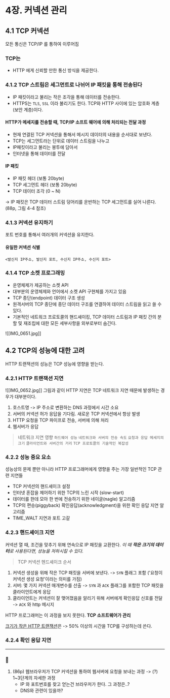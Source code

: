 # 4장. 커넥션 관리
## 4.1 TCP 커넥션
모든 통신은 TCP/IP 를 통하여 이루어짐

### TCP는
- HTTP 에게 신뢰할 만한 통신 방식을 제공한다.


### 4.1.2 TCP 스트림은 세그먼트로 나뉘어 IP 패킷을 통해 전송된다
* IP 패킷이라고 불리는 작은 조각을 통해 데이터를 전송한다.
* HTTPS는 `TLS`, `SSL` 이라 불리기도 한다. TCP와 HTTP 사이에 있는 암호화 계층(보안 계층)이다.

#### HTTP가 메세지를 전송할 때, TCP/IP 소프트 웨어에 의해 처리되는 전달 과정
- 현재 연결된 TCP 커넥션을 통해서 메시지 데이터의 내용을 순서대로 보낸다.
- TCP는 세그먼트라는 단위로 데이터 스트림을 나누고
- IP패킷이라고 불리는 봉투에 담아서
- 인터넷을 통해 데이터를 전달

#### IP 패킷
- IP 패킷 헤더 (보통 20byte)
- TCP 세그먼트 헤더 (보통 20byte)
- TCP 데이터 조각 (0 ~ N)

-> IP 패킷은 TCP 데이터 스트림 덩어리를 운반하는 TCP 세그먼트를 실어 나른다.
(88p, 그림 4-4 참조)


### 4.1.3 커넥션 유지하기
포트 번호를 통해서 여러개의 커넥션을 유지한다.

#### 유일한 커넥션 식별
```
<발신지 IP주소, 발신지 포트, 수신지 IP주소, 수신지 포트>
```


### 4.1.4 TCP 소켓 프로그래밍
- 운영체제가 제공하는 소켓 API
- 대부분의 운영체제와 언어에서 소켓 API 구현체를 가지고 있음
- TCP 종단(endpoint) 데이터 구조 생성
- 원격서버의 TCP 종단에 종단 데이터 구조를 연결하여 데이터 스트림을 읽고 쓸 수 있다.
- 기본적인 네트워크 프로토콜의 핸드셰이킹, TCP 데이터 스트림과 IP 패킷 간의 분할 및 재조립에 대한 모든 세부사항을 외부로부터 숨긴다.

![[IMG_0651.jpg]]


## 4.2 TCP의 성능에 대한 고려
HTTP 트랜잭션의 성능은 TCP 성능에 영향을 받는다.

### 4.2.1 HTTP 트랜잭션 지연
![[IMG_0652.jpg]]
그림과 같이 HTTP 지연은 TCP 네트워크 지연 때문에 발생하는 경우가 대부분이다.

1. 호스트명 -> IP 주소로 변환하는 DNS 과정에서 시간 소요
2. 서버의 커넥션 허가 응답을 기다림. 새로운 TCP 커넥션에서 항상 발생
3. HTTP 요청을 TCP 파이프로 전송, 서버에 의해 처리
4. 웹서버가 응답

> 네트워크 지연 영향
`하드웨어 성능`  `네트워크와 서버의 전송 속도`  `요청과 응답 메세지의 크기`  `클라이언트와 서버간의 거리` 
`TCP 프로토콜의 기술적인 복잡성`

### 4.2.2 성능 중요 요소
성능상의 문제 뿐만 아니라 HTTP 프로그래머에게 영향을 주는 가장 일반적인 TCP 관련 지연들

- TCP 커넥션의 핸드셰이크 설정
- 인터넷 혼잡을 제어하기 위한 TCP의 느린 시작 (slow-start)
- 데이터를 한데 모아 한 번에 전송하기 위한 네이글(nagle) 알고리즘
- TCP의 편승(piggyback) 확인응답(acknowledgment)을 위한 확인 응답 지연 알고리즘
- TIME_WALT 지연과 포트 고갈

### 4.2.3 핸드셰이크 지연
커넥션 열 때, 조건을 맞추기 위해 연속으로 IP 패킷을 교환한다.
_이 때 **작은 크기의 데이터**로 사용된다면, 성능을 저하시킬 수 있다._

> TCP 커넥션 헨드셰이크 순서
1. 커넥션 생성을 위해 작은 TCP 패킷을 서버에 보낸다. -> `SYN`  플래그 포함 ('요청이 커넥션 생성 요청'이라는 의미를 가짐)
2. 서버: 몇 가지 커넥션 매개변수를 산출 -> `SYN` 과 `ACK` 플래그를 포함한 TCP 패킷을 클라이언트에게 응답
3. 클라이언트는 커넥션이 잘 맺어졌음을 알리기 위해 서버에게 확인응답 신호를 전달 -> `ACK` 와 http 메시지

HTTP 프로그래머는 이 과정을 보지 못한다. **TCP 소프트웨어가 관리**

<u>크기가 작은 HTTP 트랜잭션</u>은 -> 50% 이상의 시간을 TCP를 구성하는데 쓴다.


### 4.2.4 확인 응답 지연



-----
### 👀
1. (86p) 웹브라우저가 TCP 커넥션을 통하여 웹서버에 요청을 보내는 과정 -> (?) 1~3단계의 자세한 과정
	- IP 와 포트번호를 찾고 얻는건 브라우저가 한다. 그 과정은..?
	- DNS와 관련이 있을까?
